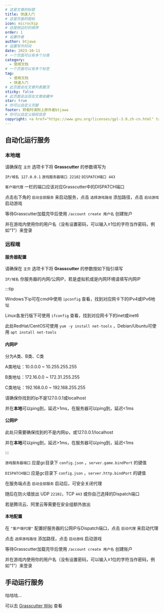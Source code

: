 ```yaml
---
# 这是文章的标题
title: 快速入门
# 这是页面的图标
icon: microchip
# 这是侧边栏的顺序
order: 1
# 设置作者
author: btjawa
# 设置写作时间
date: 2023-10-11
# 一个页面可以有多个分类
category:
  - 使用文档
# 一个页面可以有多个标签
tag:
  - 使用文档
  - 快速入门
# 此页面会在文章列表置顶
sticky: false
# 此页面会出现在文章收藏中
star: true
# 你可以自定义页脚
footer: 转载时请附上原作者btjawa
# 你可以自定义版权信息
copyright: <a href="https://www.gnu.org/licenses/gpl-3.0.zh-cn.html" target="_blank">GPL-3.0 协议</a>&nbsp;版权所有 © 2023 <a href="https://github.com/btjawa/BGP-docs" target="_blank">btjawa</a>
---
```


<!-- more -->

## 自动化运行服务

### 本地端

请确保在 `主页` 选项卡下将 **Grasscutter** 的参数填写为

`IP/域名 127.0.0.1` `游戏服务器端口 22102` `DISPATCH端口 443`

`客户端代理` 一栏的端口应该对应Grasscutter中的DISPATCH端口

点击右下角的 `启动全部服务` 来启动服务，点击 `选择游戏路径` 添加路径，点击 `启动游戏` 启动游戏

等待Grasscutter加载完毕后使用 `/account create 用户名` 创建账户

并在游戏内使用你的用户名（没有设置密码，可以输入≥1位的字符当作密码，例如"1"）来登录

### 远程端

#### 服务器配置

请确保在 `主页` 选项卡下将 **Grasscutter** 的参数按如下指引填写

`IP/域名` 你服务器的内网/公网IP，若是虚拟机或是内网环境请填写内网IP

:::tip

Windows下ip可在cmd中使用 `ipconfig` 查看，找到对应网卡下的IPv4或IPv6地址

Linux各发行版下可使用 `ifconfig` 查看，找到对应网卡下的inet或inet6

此处RedHat/CentOS可使用 `yum -y install net-tools` ，Debian/Ubuntu可使用 `apt install net-tools`

#### 内网IP

分为A类、B类、C类

A类地址：10.0.0.0 ~ 10.255.255.255

B类地址：172.16.0.0 ~ 172.31.255.255

C类地址：192.168.0.0 ~ 192.168.255.255

请确保你找到的ip不是127.0.0.1或localhost

并在**本地**可以ping到，延迟>1ms，在服务器可以ping到，延迟<1ms

#### 公网IP

此处只需要确保找到的不是内网ip，或127.0.0.1/localhost

并在**本地**可以ping到，延迟>1ms，在服务器可以ping到，延迟<1ms

:::

`游戏服务器端口` 应是gc目录下 `config.json` ，`server.game.bindPort` 的键值

`DISPATCH端口` 应是gc目录下 `config.json` ，`server.http.bindPort` 的键值

在服务端点击 `启动全部服务` 启动后，可安全关闭代理

随后在防火墙放出 UDP `22102`，TCP `443` 或你自己选择的Dispatch端口

若是腾讯云、阿里云等需要在安全组额外放出

#### 本地配置

在 `"客户端代理"` 配置好服务器的公网IP与Dispatch端口，点击 `启动代理` 来启动代理

点击 `选择游戏路径` 添加路径，点击 `启动游戏` 启动游戏

等待Grasscutter加载完毕后使用 `/account create 用户名` 创建账户

并在游戏内使用你的用户名（没有设置密码，可以输入≥1位的字符当作密码，例如"1"）来登录

## 手动运行服务

咕咕咕...

可以去 [Grasscutter Wiki](https://github.com/Grasscutters/Grasscutter/wiki) 查看